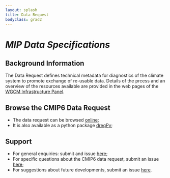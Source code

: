 ```yaml
---
layout: splash
title: Data Request
bodyclass: grad2
---
```


<h1><i>MIP Data Specifications</i></h1>

<h2>Background Information</h2>

<p>The Data Request defines technical metadata for diagnostics of the climate system to promote exchange of re-usable data. Details of the prcess and an overview of the resources available are provided in the web pages of the <a href="https://www.earthsystemcog.org/projects/wip/CMIP6DataRequest">WGCM Infrastructure Panel</a>.
  </p>

<h2>Browse the CMIP6 Data Request</h2>

<ul>
  <li>The data request can be browsed <a href="http://clipc-services.ceda.ac.uk/dreq/">online</a>;</li>
  <li>It is also available as a python package <a href="https://pypi.org/project/dreqPy/" class="code">dreqPy</a>;</li>
 </ul>

<h2>Support</h2>
<ul>
  <li>For general enquiries: submit and issue <a href="https://github.com/cmip6dr/Introduction/issues">here</a>;</li>
  <li>For specific questions about the CMIP6 data request, submit an issue <a href="https://github.com/cmip6dr/CMIP6_DataRequest_VariableDefinitions">here</a>;</li>
  <li>For suggestions about future developments, submit an issue <a href="https://github.com/cmip6dr/cmip7_forward_look">here</a>.</li>
 </ul>

 <div id="bleftxx"></div>
 <!-- the transparency CSS is not working ... perhaps too fragile to waste time on -->
